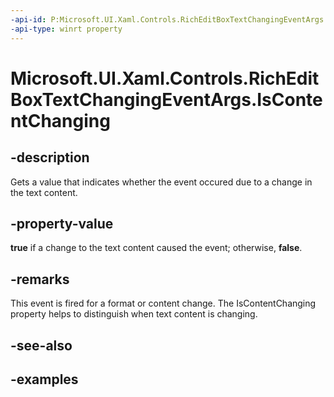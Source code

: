 ```yaml
---
-api-id: P:Microsoft.UI.Xaml.Controls.RichEditBoxTextChangingEventArgs.IsContentChanging
-api-type: winrt property
---
```


<!-- Property syntax.
public bool IsContentChanging { get; }
-->

# Microsoft.UI.Xaml.Controls.RichEditBoxTextChangingEventArgs.IsContentChanging

## -description
Gets a value that indicates whether the event occured due to a change in the text content.

## -property-value
**true** if a change to the text content caused the event; otherwise, **false**.

## -remarks
This event is fired for a format or content change. The IsContentChanging property helps to distinguish when text content is changing.
## -see-also

## -examples

